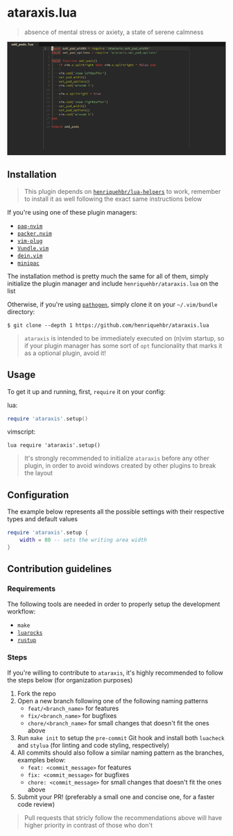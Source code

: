 # ataraxis.lua

> absence of mental stress or axiety, a state of serene calmness

![screenshot](./screenshot.png)

## Installation

> This plugin depends on [`henriquehbr/lua-helpers`](https://github.com/henriquehbr/lua-helpers) to work, remember to install it as well following the exact same instructions below

If you're using one of these plugin managers:

- [`paq-nvim`](https://github.com/savq/paq-nvim)
- [`packer.nvim`](https://github.com/wbthomason/packer.nvim)
- [`vim-plug`](https://github.com/junegunn/vim-plug)
- [`Vundle.vim`](https://github.com/VundleVim/Vundle.vim)
- [`dein.vim`](https://github.com/Shougo/dein.vim)
- [`minipac`](https://github.com/k-takata/minpac)

The installation method is pretty much the same for all of them, simply initialize the plugin manager and include `henriquehbr/ataraxis.lua` on the list

Otherwise, if you're using [`pathogen`](https://github.com/tpope/vim-pathogen), simply clone it on your `~/.vim/bundle` directory:

```
$ git clone --depth 1 https://github.com/henriquehbr/ataraxis.lua
```

> `ataraxis` is intended to be immediately executed on (n)vim startup, so if your plugin manager has some sort of `opt` funcionality that marks it as a optional plugin, avoid it!

## Usage

To get it up and running, first, `require` it on your config:

lua:

```lua
require 'ataraxis'.setup()
```

vimscript:

```vimscript
lua require 'ataraxis'.setup()
```

> It's strongly recommended to initialize `ataraxis` before any other plugin, in order to avoid windows created by other plugins to break the layout

## Configuration

The example below represents all the possible settings with their respective types and default values

```lua
require 'ataraxis'.setup {
    width = 80 -- sets the writing area width
}
```

## Contribution guidelines

### Requirements

The following tools are needed in order to properly setup the development workflow:

- `make`
- [`luarocks`](https://github.com/luarocks/luarocks)
- [`rustup`](https://github.com/rust-lang/rustup)

### Steps

If you're willing to contribute to `ataraxis`, it's highly recommended to follow the steps below (for organization purposes)

1. Fork the repo
2. Open a new branch following one of the following naming patterns
    - `feat/<branch_name>` for features
    - `fix/<branch_name>` for bugfixes
    - `chore/<branch_name>` for small changes that doesn't fit the ones above
3. Run `make init` to setup the `pre-commit` Git hook and install both `luacheck` and `stylua` (for linting and code styling, respectively)
4. All commits should also follow a similar naming pattern as the branches, examples below:
    - `feat: <commit_message>` for features
    - `fix: <commit_message>` for bugfixes
    - `chore: <commit_message>` for small changes that doesn't fit the ones above
5. Submit your PR! (preferably a small one and concise one, for a faster code review)

> Pull requests that stricly follow the recommendations above will have higher priority in contrast of those who don't
